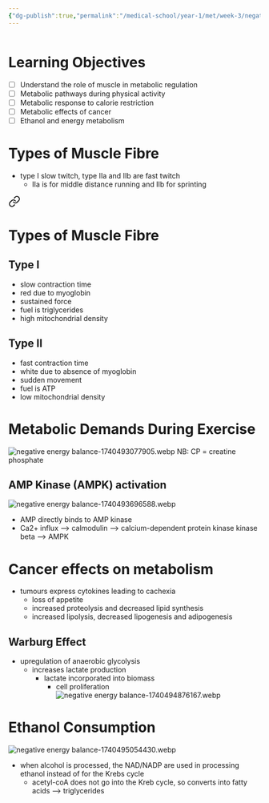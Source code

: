 ```yaml
---
{"dg-publish":true,"permalink":"/medical-school/year-1/met/week-3/negative-energy-balance/","tags":["met"],"updated":"2025-02-25T14:51:53.001+00:00"}
---
```


```table-of-contents
```
# Learning Objectives
- [ ] Understand the role of muscle in metabolic regulation
- [ ] Metabolic pathways during physical activity
- [ ] Metabolic response to calorie restriction
- [ ] Metabolic effects of cancer
- [ ] Ethanol and energy metabolism

# Types of Muscle Fibre
- type I slow twitch, type IIa and IIb are fast twitch
	- IIa is for middle distance running and IIb for sprinting

<div class="transclusion internal-embed is-loaded"><a class="markdown-embed-link" href="/medical-school/year-1/loco/week-2/skeletal-muscle-structure-and-function/#types-of-muscle-fibre" aria-label="Open link"><svg xmlns="http://www.w3.org/2000/svg" width="24" height="24" viewBox="0 0 24 24" fill="none" stroke="currentColor" stroke-width="2" stroke-linecap="round" stroke-linejoin="round" class="svg-icon lucide-link"><path d="M10 13a5 5 0 0 0 7.54.54l3-3a5 5 0 0 0-7.07-7.07l-1.72 1.71"></path><path d="M14 11a5 5 0 0 0-7.54-.54l-3 3a5 5 0 0 0 7.07 7.07l1.71-1.71"></path></svg></a><div class="markdown-embed">



# Types of Muscle Fibre
## Type I
- slow contraction time
- red due to myoglobin
- sustained force
- fuel is triglycerides
- high mitochondrial density
## Type II
- fast contraction time
- white due to absence of myoglobin
- sudden movement
- fuel is ATP
- low mitochondrial density

</div></div>


# Metabolic Demands During Exercise
![negative energy balance-1740493077905.webp](/img/user/Medical%20School/Year%201/met/week%203/attachments/negative%20energy%20balance-1740493077905.webp)
NB: CP = creatine phosphate

## AMP Kinase (AMPK) activation
![negative energy balance-1740493696588.webp](/img/user/Medical%20School/Year%201/met/week%203/attachments/negative%20energy%20balance-1740493696588.webp)
- AMP directly binds to AMP kinase
- Ca2+ influx --> calmodulin --> calcium-dependent protein kinase kinase beta --> AMPK

# Cancer effects on metabolism
- tumours express cytokines leading to cachexia
	- loss of appetite
	- increased proteolysis and decreased lipid synthesis
	- increased lipolysis, decreased lipogenesis and adipogenesis
## Warburg Effect
- upregulation of anaerobic glycolysis
	- increases lactate production
		- lactate incorporated into biomass
			- cell proliferation
![negative energy balance-1740494876167.webp](/img/user/Medical%20School/Year%201/met/week%203/attachments/negative%20energy%20balance-1740494876167.webp)

# Ethanol Consumption
![negative energy balance-1740495054430.webp](/img/user/Medical%20School/Year%201/met/week%203/attachments/negative%20energy%20balance-1740495054430.webp)
- when alcohol is processed, the NAD/NADP are used in processing ethanol instead of for the Krebs cycle
	- acetyl-coA does not go into the Kreb cycle, so converts into fatty acids --> triglycerides